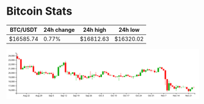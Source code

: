 # Bitcoin Stats

BTC/USDT|24h change|24h high|24h low|
|---|---|---|---|
|$16585.74|0.77%|$16812.63|$16320.02|

<img src="./chart.svg">
